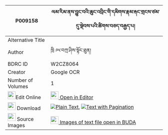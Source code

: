|P009158|ལམ་རིམ་ནས་བྱུང་བའི་ཆུང་འབྲིང་གི་དམིགས་རྣམ་རྐང་གྲངས་ཙམ་དུ་སྡེབས་པའི་ཚིགས་བཅད་བརྒྱད་པ། 
| --- | --- 
|Alternative Title |
|Author| ཁྲི ༩༥་བཀྲ་ཤིས་སྟོང་ཐུན།
|BDRC ID | W2CZ8064
|Creator | Google OCR
|Number of Volumes| 1
|<img width="25" src="https://img.icons8.com/color/25/000000/edit-property.png">Edit Online| [<img width="25" src="https://avatars.githubusercontent.com/u/45091458?s=200&v=4"> Open in Editor](http://editor.openpecha.org/P009158)
|<img width="25" src="https://img.icons8.com/fluent/48/000000/download-2.png"/>  Download | [![](https://img.icons8.com/color/20/000000/txt.png)Plain Text](https://github.com/Openpecha/P009158/releases/download/v1/lamrim_ne_jungwa_i_chung_dring_plain_P009158.zip), [![](https://img.icons8.com/color/20/000000/txt.png)Text with Pagination](https://github.com/Openpecha/P009158/releases/download/v1/lamrim_ne_jungwa_i_chung_dring_pages_P009158.zip)
|<img width="25" src="https://img.icons8.com/plasticine/100/000000/pictures-folder.png"/>  Source Images | [<img width="25" src="https://library.bdrc.io/icons/BUDA-small.svg"> Images of text file open in BUDA](https://library.bdrc.io/show/bdr:W2CZ8064)